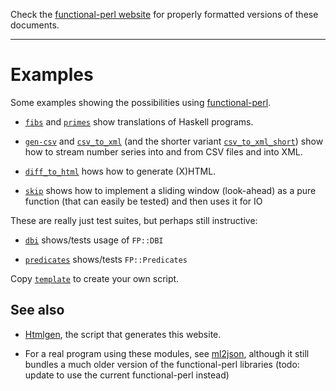 Check the [functional-perl website](http://functional-perl.org/) for
properly formatted versions of these documents.

---

# Examples

Some examples showing the possibilities using [functional-perl](../README.md).

* [`fibs`](fibs) and [`primes`](primes) show translations of Haskell programs.

* [`gen-csv`](gen-csv) and [`csv_to_xml`](csv_to_xml) (and the shorter
  variant [`csv_to_xml_short`](csv_to_xml_short)) show how to stream
  number series into and from CSV files and into XML.

* [`diff_to_html`](diff_to_html) hows how to generate (X)HTML.

* [`skip`](skip) shows how to implement a sliding window (look-ahead) as a
  pure function (that can easily be tested) and then uses it for IO

These are really just test suites, but perhaps still instructive:

* [`dbi`](dbi) shows/tests usage of `FP::DBI`

* [`predicates`](predicates) shows/tests `FP::Predicates`

Copy [`template`](template) to create your own script.


## See also

* [Htmlgen](htmlgen/README.md), the script that generates this
  website.

* For a real program using these modules, see
  [ml2json](http://ml2json.christianjaeger.ch), although it still
  bundles a much older version of the functional-perl libraries (todo:
  update to use the current functional-perl instead)

